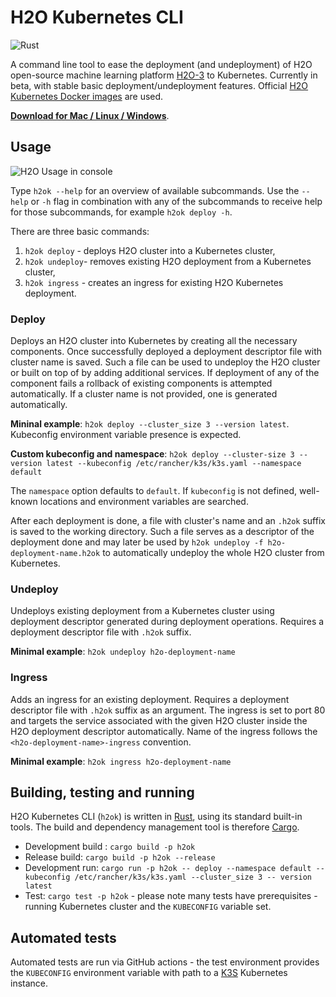 # H2O Kubernetes CLI

![Rust](https://github.com/h2oai/h2o-kubernetes/workflows/Rust/badge.svg)

A command line tool to ease the deployment (and undeployment) of H2O open-source machine learning platform [H2O-3](https://github.com/h2oai/h2o-3) to Kubernetes. Currently in beta, with stable basic deployment/undeployment features. Official [H2O Kubernetes Docker images](https://hub.docker.com/r/h2oai/h2o-open-source-k8s) are used.

[**Download for Mac / Linux / Windows**](https://github.com/h2oai/h2o-kubernetes/releases).

## Usage

![H2O Usage in console](h2ok.gif)

Type `h2ok --help` for an overview of available subcommands. Use the `--help` or `-h` flag in combination with any of the subcommands to receive help for those subcommands, for example `h2ok deploy -h`.

There are three basic commands:
1. `h2ok deploy` - deploys H2O cluster into a Kubernetes cluster,
1. `h2ok undeploy`- removes existing H2O deployment from a Kubernetes cluster,
1. `h2ok ingress` - creates an ingress for existing H2O Kubernetes deployment.

### Deploy
Deploys an H2O cluster into Kubernetes by creating all the necessary components. Once successfully deployed a deployment descriptor file with cluster name is saved. Such a file can be used to undeploy the H2O cluster or built on top of by adding additional services.
If deployment of any of the component fails a rollback of existing components is attempted automatically. If a cluster name is not provided, one is generated automatically.
 
**Mininal example**: `h2ok deploy --cluster_size 3 --version latest`. Kubeconfig environment variable presence is expected.

**Custom kubeconfig and namespace**: `h2ok deploy --cluster-size 3 --version latest --kubeconfig /etc/rancher/k3s/k3s.yaml --namespace default`

The `namespace` option defaults to `default`. If `kubeconfig` is not defined, well-known locations and environment variables are searched.

After each deployment is done, a file with cluster's name and an `.h2ok` suffix is saved to the working directory. Such a file serves as a descriptor of the deployment done and may later be used by `h2ok undeploy -f h2o-deployment-name.h2ok` to automatically undeploy the whole H2O cluster from Kubernetes.

### Undeploy
Undeploys existing deployment from a Kubernetes cluster using deployment descriptor generated during deployment operations. Requires a deployment descriptor file with `.h2ok` suffix.

**Minimal example**: `h2ok undeploy h2o-deployment-name`

### Ingress
Adds an ingress for an existing deployment. Requires a deployment descriptor file with `.h2ok` suffix as an argument. The ingress is set to port 80 and targets the service
associated with the given H2O cluster inside the H2O deployment descriptor automatically. Name of the ingress follows the `<h2o-deployment-name>-ingress` convention.

**Minimal example**: `h2ok ingress h2o-deployment-name`

## Building, testing and running

H2O Kubernetes CLI (`h2ok`) is written in [Rust](https://www.rust-lang.org/), using its standard built-in tools. The build and dependency management tool is therefore [Cargo](https://crates.io/).

- Development build : `cargo build -p h2ok`
- Release build: `cargo build -p h2ok --release`
- Development run: `cargo run -p h2ok -- deploy --namespace default --kubeconfig /etc/rancher/k3s/k3s.yaml --cluster_size 3 -- version latest`
- Test: `cargo test -p h2ok` - please note many tests have prerequisites - running Kubernetes cluster and the `KUBECONFIG` variable set.

## Automated tests
Automated tests are run via GitHub actions - the test environment provides the `KUBECONFIG` environment variable with path to a [K3S](https://k3s.io/) Kubernetes instance.
